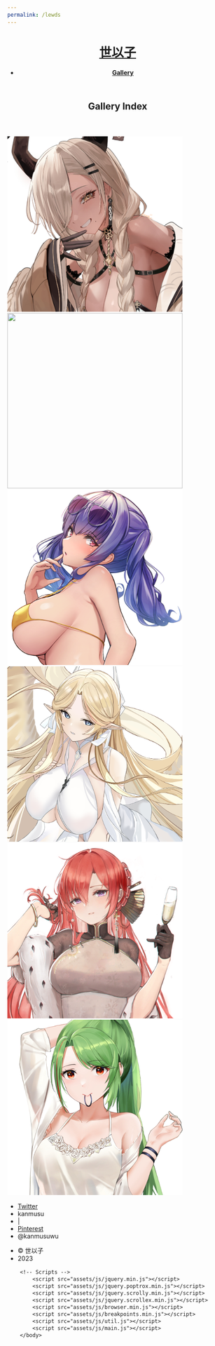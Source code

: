 ```yaml
---
permalink: /lewds
---
```


<html>
	<head>
		<title>世以子</title>
		<meta charset="utf-8" />
		<meta name="viewport" content="width=device-width, initial-scale=1, user-scalable=no" />
		<link rel="stylesheet" href="assets/css/main.css" />
		<noscript><link rel="stylesheet" href="assets/css/noscript.css" /></noscript>
	</head>
    <body>
			<header id="header">
				<h1><a href="/">世以子</a></h1>
				<nav>
					<ul>
						<li><b><a href="lewds">Gallery</a></b></li>
					</ul>
				</nav>
			</header>
			<section id="lewds" class="main style3 primary">
				<div class="content">
					<header>
						<h2>Gallery Index</h2>
						<p></p>
					</header>
					<!-- Gallery
						<div class="gallery">
							<article class="from-left">
								<a href="images/lewdsthumbs/kashino.jpg" class="image fit"><img src="images/lewds/kashino.jpg" title="" alt="" /></a>
							</article>
							<article class="from-right">
								<a href="images/lewdsthumbs/owari.jpg" class="image fit"><img src="images/lewds/owari.jpg" title="" alt="" /></a>
							</article>
						</div>
					-->
						<a href="/owari"><img src="images/lewdsthumbs/owari.png" width="400" height="400"></a>
						<a href="/kashino"><img src="images/lewdsthumbs/kashino.png" width="400" height="400"></a>
						<a href="/pola"><img src="images/lewdsthumbs/pola.png" width="400" height="400"></a>
						<a href="/brest"><img src="images/lewdsthumbs/brest.png" width="400" height="400"></a>
						<a href="/monarch"><img src="images/lewdsthumbs/monarch.png" width="400" height="400"></a>
						<a href="/littorio"><img src="images/lewdsthumbs/littorio.png" width="400" height="400"></a>
				</div>
			</section>
			<footer id="footer">
					<ul class="icons">
						<li><a href="https://discord.gg" class="icon brands fa-discord"><span class="label">Twitter</span></a></li>
						<li>kanmusu</li>
						<li> | </li>
						<li><a href="https://twitter.com/kanmusuwu" class="icon brands fa-twitter"><span class="label">Pinterest</span></a></li>
						<li>@kanmusuwu</li>
					</ul>
					<ul class="menu">
						<li>&copy; 世以子</li><li>2023</li>
					</ul>
			</footer>

		<!-- Scripts -->
			<script src="assets/js/jquery.min.js"></script>
			<script src="assets/js/jquery.poptrox.min.js"></script>
			<script src="assets/js/jquery.scrolly.min.js"></script>
			<script src="assets/js/jquery.scrollex.min.js"></script>
			<script src="assets/js/browser.min.js"></script>
			<script src="assets/js/breakpoints.min.js"></script>
			<script src="assets/js/util.js"></script>
			<script src="assets/js/main.js"></script>
		</body>
</html>
